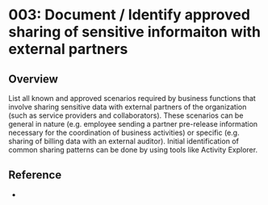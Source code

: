 # 003: Document / Identify approved sharing of sensitive informaiton with external partners

## Overview

List all known and approved scenarios required by business functions that involve sharing sensitive data with external partners of the organization (such as service providers and collaborators).
These scenarios can be general in nature (e.g. employee sending a partner pre-release information necessary for the coordination of business activities) or specific (e.g. sharing of billing data with an external auditor).
Initial identification of common sharing patterns can be done by using tools like Activity Explorer. 

## Reference

* 

